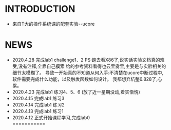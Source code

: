 INTRODUCTION
============
- 来自T大的操作系统课的配套实验--ucore

NEWS
===========
- 2020.4.28 完成lab1 challenge1、2
    PS:跑去看X86了,说实话实验文档真的难受,没有注释,全靠自己摸索
     给的参考资料看得也云里雾里,主要是与实验相关的细节太模糊了。
     导致一开始真的不知道从何入手:不清楚在ucore中断过程中,
     软件需要完成什么功能，以及触发函数如何设计。
     我都想弃坑整6.828了,心累。
- 2020.4.23 完成lab1 练习4、5、6 (放了近一星期没动,着实惭愧)
- 2020.4.15 完成lab1 练习3 
- 2020.4.14 完成lab1 练习2
- 2020.4.13 完成lab1 练习1 
- 2020.4.12 正式开始课程学习,完成lab0  
===========

